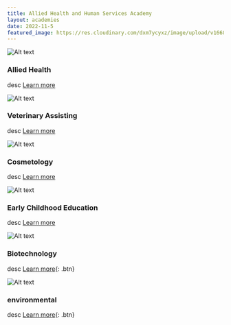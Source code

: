 ```yaml
---
title: Allied Health and Human Services Academy
layout: academies
date: 2022-11-5
featured_image: https://res.cloudinary.com/dxm7ycyxz/image/upload/v1668014381/2018/05/health-1024x682_hmtcww.jpg
---
```


<div class="card" markdown="1">

![Alt text](https://res.cloudinary.com/dxm7ycyxz/image/upload/v1668016870/TechHigh.us/Technical%20areas/allied/Allied%20Health/olga-kononenko-98__MsKaUsI-unsplash-1-1536x1024_izmarb.jpg)
### Allied Health
desc
[Learn more](../allied/allied-health/)

</div>

<div class="card" markdown="1">

![Alt text](https://res.cloudinary.com/dxm7ycyxz/image/upload/v1668016921/TechHigh.us/Technical%20areas/allied/veterinary/werzk-luuuuuuu-tDlo2ZPlQlU-unsplash-1_am1yqx.jpg)
### Veterinary Assisting
desc
[Learn more](../allied/veterinary-assisting/)

</div>

<div class="card" markdown="1">

![Alt text](https://res.cloudinary.com/dxm7ycyxz/image/upload/v1668016925/TechHigh.us/Technical%20areas/allied/Cosmo/raphael-lovaski-pxax5WuM7eY-unsplash-1-1536x1024_ortemu.jpg)
### Cosmetology
desc
[Learn more](../allied/cosmetology/)

</div>

<div class="card" markdown="1">

![Alt text](https://res.cloudinary.com/dxm7ycyxz/image/upload/v1668016909/TechHigh.us/Technical%20areas/allied/Early%20childhood/tina-floersch-CcbnSarTldQ-unsplash-1_jvcqh2.jpg)
### Early Childhood Education
desc
[Learn more](../allied/early-childhood/)

</div>

<div class="card" markdown="1">

![Alt text](https://res.cloudinary.com/dxm7ycyxz/image/upload/v1668016932/TechHigh.us/Technical%20areas/allied/Biotech/national-cancer-institute-W6yy0wYV-hk-unsplash-1_xbnpi4.jpg)
### Biotechnology
desc
[Learn more](../allied/biotechnology/){: .btn}

</div>

<div class="card" markdown="1">

![Alt text](https://res.cloudinary.com/dxm7ycyxz/image/upload/v1668016913/TechHigh.us/Technical%20areas/allied/Enviornmental/thisisengineering-raeng-FDzh1-azLM-unsplash-1_runvc0.jpg)
### environmental
desc
[Learn more](../allied/environmental/){: .btn}

</div>
